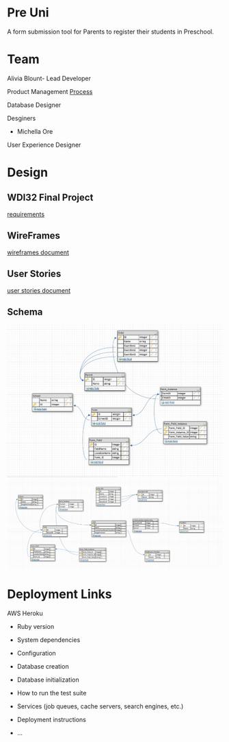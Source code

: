 # Pre Uni
A form submission tool for Parents to register their students in Preschool.
# Team

Alivia Blount- Lead Developer

Product Management
[Process](https://docs.google.com/document/d/1DHwXnhy9l3TKiTCmtHTHdiRg-R2KZyQxa-IIvgKqj9E/edit)

Database Designer

Desginers

 - Michella Ore
 
User Experience Designer

# Design
## WDI32 Final Project 
[requirements](https://github.com/sf-wdi-gaia/project-4)
## WireFrames
[wireframes document](https://github.com/amblount/preunirails/blob/master/public/wireframes.md)

## User Stories
[user stories document](https://github.com/amblount/preunirails/blob/master/public/user_stories.md)

## Schema
![](https://github.com/amblount/preunirails/blob/master/public/images/schema2.png)
![](https://github.com/amblount/preunirails/blob/master/public/images/schema.png)

# Deployment Links
AWS
Heroku

* Ruby version

* System dependencies

* Configuration

* Database creation

* Database initialization

* How to run the test suite

* Services (job queues, cache servers, search engines, etc.)

* Deployment instructions

* ...
